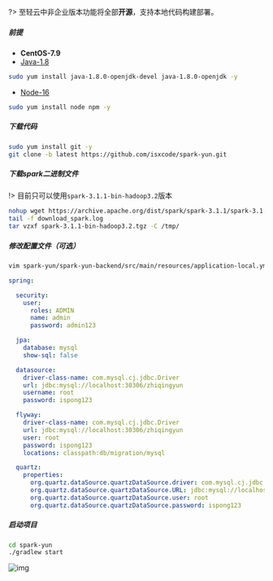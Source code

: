 ?> 至轻云中非企业版本功能将全部**开源**，支持本地代码构建部署。

##### 前提

- **CentOS-7.9**
- [Java-1.8](https://ispong.isxcode.com/spring/java/java%20%E5%AE%89%E8%A3%85/)

```bash
sudo yum install java-1.8.0-openjdk-devel java-1.8.0-openjdk -y 
```

- [Node-16](https://ispong.isxcode.com/react/nodejs/nodejs%20%E5%AE%89%E8%A3%85/)

```bash
sudo yum install node npm -y
```

##### 下载代码

```bash
sudo yum install git -y
git clone -b latest https://github.com/isxcode/spark-yun.git
```

##### 下载spark二进制文件

!> 目前只可以使用`spark-3.1.1-bin-hadoop3.2`版本

```bash
nohup wget https://archive.apache.org/dist/spark/spark-3.1.1/spark-3.1.1-bin-hadoop3.2.tgz  >> download_spark.log 2>&1 &  
tail -f download_spark.log
tar vzxf spark-3.1.1-bin-hadoop3.2.tgz -C /tmp/
```

##### 修改配置文件（可选）

```bash
vim spark-yun/spark-yun-backend/src/main/resources/application-local.yml
```

```yml
spring:

  security:
    user:
      roles: ADMIN
      name: admin
      password: admin123

  jpa:
    database: mysql
    show-sql: false

  datasource:
    driver-class-name: com.mysql.cj.jdbc.Driver
    url: jdbc:mysql://localhost:30306/zhiqingyun
    username: root
    password: ispong123

  flyway:
    driver-class-name: com.mysql.cj.jdbc.Driver
    url: jdbc:mysql://localhost:30306/zhiqingyun
    user: root
    password: ispong123
    locations: classpath:db/migration/mysql

  quartz:
    properties:
      org.quartz.dataSource.quartzDataSource.driver: com.mysql.cj.jdbc.Driver
      org.quartz.dataSource.quartzDataSource.URL: jdbc:mysql://localhost:30306/zhiqingyun
      org.quartz.dataSource.quartzDataSource.user: root
      org.quartz.dataSource.quartzDataSource.password: ispong123
```

##### 启动项目

```bash
cd spark-yun
./gradlew start
```

![img](https://img.isxcode.com/picgo/20230527155307.png)